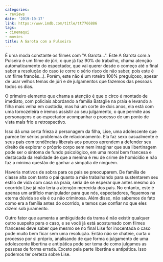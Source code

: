 ```yaml
---
categories:
- reviews
date: '2019-10-17'
link: https://www.imdb.com/title/tt7766886
tags:
- cinemaqui
- movies
title: A Garota com a Pulseira
---
```


É uma moda constante os filmes com "A Garota...". Este A Garota com a Pulseira é um filme de júri, o que já faz 90% do trabalho, chama atenção automaticamente do espectador, que vai querer desde o começo até o final saber a resolução do caso (e corre o sério risco de não saber, pois este é um filme francês...). Porém, este não é um roteiro 100% preguiçoso, apesar de usar velhos temas de júri e de julgamentos que fazemos das pessoas todos os dias.

O primeiro elemento que chama a atenção é que o circo é montado de imediato, com policiais abordando a família Bataglie na praia e levando a filha mais velha em custódia, mas há um corte de dois anos, ela está com uma tornozeleira e iremos assistir ao seu julgamento, o que permite aos personagens e ao espectador acompanhar o processo de um ponto de vista mais frio e retrospectivo.

Isso dá uma certa frieza à personagem da filha, Lise, uma adolescente que parece ter sérios problemas de relacionamento. Ela faz sexo casualmente e seus pais com tendências liberais aos poucos aprendem a defender seu direito de explorar o próprio corpo sem nem imaginar que sua libertinagem pode ser o sintoma de fundo psicológico, em uma moral bem francesa e destacada da realidade de que a menina é reu de crime de homicídio e não faz a mínima questão de ganhar a simpatia de ninguém.

Haveria motivos de sobra para os pais se preocuparem. De família de classe alta com tanto o pai quanto a mãe trabalhando para sustentarem seu estilo de vida com casa na praia, seria de se esperar que antes mesmo do ocorrido Lise já não teria a atenção merecida dos pais. No entanto, este é apenas um artifício manipulador para que nós, espectadores, fiquemos na eterna dúvida se ela é ou não criminosa. Além disso, não sabemos de fato como era a família antes do ocorrido, e temos que confiar no que eles dizem sob juramento.

Outro fator que aumenta a ambiguidade da trama é não existir qualquer outro suspeito para o caso, e se você já está acostumado com filmes franceses deve saber que mesmo se no final Lise for inocentada o caso pode muito bem ficar sem uma resolução. Então não se chateie, curta o processo por si próprio, analisando de que forma o julgamento de uma adolescente libertina e antipática pode ser tema de como julgamos as pessoas de forma errada. Exceto pela parte libertina e antipática. Isso podemos ter certeza sobre Lise.